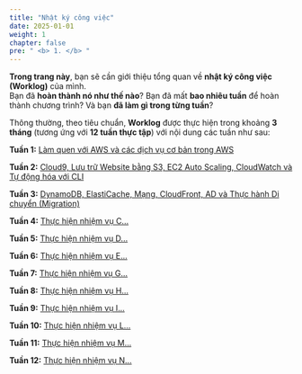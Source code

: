 ```yaml
---
title: "Nhật ký công việc"
date: 2025-01-01
weight: 1
chapter: false
pre: " <b> 1. </b> "
---
```


**Trong trang này**, bạn sẽ cần giới thiệu tổng quan về **nhật ký công việc (Worklog)** của mình.  
Bạn đã **hoàn thành nó như thế nào**? Bạn đã mất **bao nhiêu tuần** để hoàn thành chương trình? Và bạn **đã làm gì trong từng tuần**?

Thông thường, theo tiêu chuẩn, **Worklog** được thực hiện trong khoảng **3 tháng** (tương ứng với **12 tuần thực tập**) với nội dung các tuần như sau:

**Tuần 1:** [Làm quen với AWS và các dịch vụ cơ bản trong AWS](1.1-week1/)

**Tuần 2:** [Cloud9, Lưu trữ Website bằng S3, EC2 Auto Scaling, CloudWatch và Tự động hóa với CLI](1.2-week2/)

**Tuần 3:** [DynamoDB, ElastiCache, Mạng, CloudFront, AD và Thực hành Di chuyển (Migration)](1.3-week3/)

**Tuần 4:** [Thực hiện nhiệm vụ C...](1.4-week4/)

**Tuần 5:** [Thực hiện nhiệm vụ D...](1.5-week5/)

**Tuần 6:** [Thực hiện nhiệm vụ E...](1.6-week6/)

**Tuần 7:** [Thực hiện nhiệm vụ G...](1.7-week7/)

**Tuần 8:** [Thực hiện nhiệm vụ H...](1.8-week8/)

**Tuần 9:** [Thực hiện nhiệm vụ I...](1.9-week9/)

**Tuần 10:** [Thực hiện nhiệm vụ L...](1.10-week10/)

**Tuần 11:** [Thực hiện nhiệm vụ M...](1.11-week11/)

**Tuần 12:** [Thực hiện nhiệm vụ N...](1.12-week12/)
